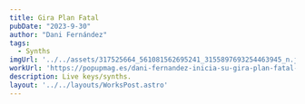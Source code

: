 ```yaml
---
title: Gira Plan Fatal
pubDate: "2023-9-30"
author: "Dani Fernández"
tags:
  - Synths
imgUrl: '../../assets/317525664_561081562695241_3155897693254463945_n.jpg'
workUrl: 'https://popupmag.es/dani-fernandez-inicia-su-gira-plan-fatal-con-un-sold-out-en-madrid/'
description: Live keys/synths.
layout: '../../layouts/WorksPost.astro'
---
```

